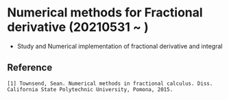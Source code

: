 # Numerical methods for Fractional derivative (20210531 ~ )
- Study and Numerical implementation of fractional derivative and integral


## Reference
```
[1] Townsend, Sean. Numerical methods in fractional calculus. Diss. California State Polytechnic University, Pomona, 2015.
```
